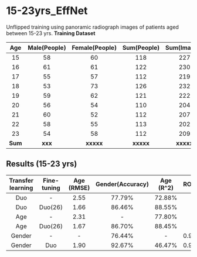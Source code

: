 # 15-23yrs_EffNet
Unflipped training using panoramic radiograph images of patients aged between 15-23 yrs.
**Training Dataset**

|  Age  | Male(People)  | Female(People)  | Sum(People)  |  Sum(Images) |
|:-----:|:-------------:|:---------------:|:------------:|:------------:|
|  15   |      58       |       60        |      118     |      227     |
|  16   |      61       |       61        |      122     |      230     |
|  17   |      55       |       57        |      112     |      219     |
|  18   |      53       |       73        |      126     |      232     |
|  19   |      59       |       62        |      121     |      222     |
|  20   |      56       |       54        |      110     |      204     |
|  21   |      60       |       52        |      112     |      207     |
|  22   |      58       |       55        |      113     |      202     |
|  23   |      54       |       58        |      112     |      209     |
|**Sum**|    **xxx**    |    **xxxxx**    |   **xxxxx**  |   **xxxxx**  |

## Results (15-23 yrs)
|  Transfer learning  | Fine-tuning  | Age (RMSE)  | Gender(Accuracy)  |  Age (R^2) |   ROC  | Epochs |
| :------------------:|:------------:|:-----------:|:-----------------:|:----------:|:------:|:------:|
|         Duo         |      -       |     2.55    |      77.79%       |   72.88%   |  |3,000 |
|         Duo         |    Duo(26)   |     1.66    |      86.46%       |   88.55%   |  |3,500 |
|         Age         |      -       |     2.31    |        -          |   77.80%   |  |3,250 |
|         Age         |   Duo(26)    |     1.67    |      86.70%       |   88.45%   |  |3,250 |
|        Gender       |      -       |      -      |      76.44%       |     -      |  0.92  | 2,250 |
|        Gender       |     Duo      |     1.90    |      92.67%       |   46.47%   |   0.98  |x,500 |

